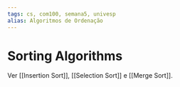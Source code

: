 ```yaml
---
tags: cs, com100, semana5, univesp
alias: Algoritmos de Ordenação
---
```

# Sorting Algorithms

Ver [[Insertion Sort]], [[Selection Sort]] e [[Merge Sort]].

